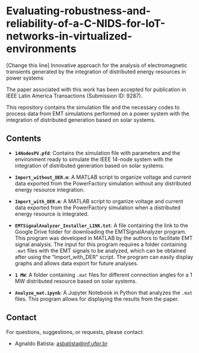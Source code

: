 # Evaluating-robustness-and-reliability-of-a-C-NIDS-for-IoT-networks-in-virtualized-environments
[Change this line] Innovative approach for the analysis of electromagnetic transients generated by the integration of distributed energy resources in power systems

The paper associated with this work has been accepted for publication in IEEE Latin America Transactions (Submission ID: 9287).

This repository contains the simulation file and the necessary codes to process data from EMT simulations performed on a power system with the integration of distributed generation based on solar systems.

## Contents

- **`14NodesPV.pfd`**: Contains the simulation file with parameters and the environment ready to simulate the IEEE 14-node system with the integration of distributed generation based on solar systems.

- **`Import_without_DER.m`**: A MATLAB script to organize voltage and current data exported from the PowerFactory simulation without any distributed energy resource integration.

- **`Import_with_DER.m`**: A MATLAB script to organize voltage and current data exported from the PowerFactory simulation when a distributed energy resource is integrated.

- **`EMTSignalAnalyzer_Installer_LINK.txt`**: A file containing the link to the Google Drive folder for downloading the EMTSignalAnalyzer program. This program was developed in MATLAB by the authors to facilitate EMT signal analysis. The input for this program requires a folder containing `.mat` files with the EMT signals to be analyzed, which can be obtained after using the "Import_with_DER" script. The program can easily display graphs and allows data export for future analyses.


- **`1 MW`**: A folder containing `.mat` files for different connection angles for a 1 MW distributed resource based on solar systems.

- **`Analyze_mat.ipynb`**: A Jupyter Notebook in Python that analyzes the `.mat` files. This program allows for displaying the results from the paper.

## Contact

For questions, suggestions, or requests, please contact:

- Agnaldo Batista: [asbatista@inf.ufpr.br](mailto:asbatista@inf.ufpr.br)
